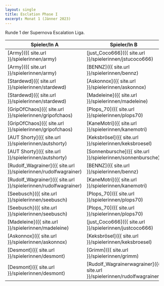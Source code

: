 ```yaml
---
layout: single
title: Esclation Phase I
excerpt: Monat 1 (Jänner 2023)
---
```


Runde 1 der Supernova Escalation Liga.

| Spieler/In A | Spieler/In B |
|-------------|------------|
| [Army]({{ site.url }}/spielerinnen/army) | [just_Coco666]({{ site.url }}/spielerinnen/jstucoco666) |
| [Army]({{ site.url }}/spielerinnen/army) | [BENNZ]({{ site.url }}/spielerinnen/bennz) |
| [Stardewd]({{ site.url }}/spielerinnen/stardewd) | [Askonnox]({{ site.url }}/spielerinnen/askonnox) |
| [Stardewd]({{ site.url }}/spielerinnen/stardewd) | [Madeleine]({{ site.url }}/spielerinnen/madeleine) |
| [GripOfChaos]({{ site.url }}/spielerinnen/gripofchaos) | [Plops_70]({{ site.url }}/spielerinnen/plops70) |
| [GripOfChaos]({{ site.url }}/spielerinnen/gripofchaos) | [KaneMotri]({{ site.url }}/spielerinnen/kanemotri) |
| [AUT Shorty]({{ site.url }}/spielerinnen/autshorty) | [Keksbrösel]({{ site.url }}/spielerinnen/keksbroesel) |
| [AUT Shorty]({{ site.url }}/spielerinnen/autshorty) | [Sonnenbursche]({{ site.url }}/spielerinnen/sonnenbursche) |
| [Rudolf_Wagrainer]({{ site.url }}/spielerinnen/rudolfwagrainer) | [BENNZ]({{ site.url }}/spielerinnen/bennz) |
| [Rudolf_Wagrainer]({{ site.url }}/spielerinnen/rudolfwagrainer) | [KaneMotri]({{ site.url }}/spielerinnen/kanemotri) |
| [Seebusch]({{ site.url }}/spielerinnen/seebusch) | [Plops_70]({{ site.url }}/spielerinnen/plops70) |
| [Seebusch]({{ site.url }}/spielerinnen/seebusch) | [Plops_70]({{ site.url }}/spielerinnen/plops70) |
| [Madeleine]({{ site.url }}/spielerinnen/madeleine) | [just_Coco666]({{ site.url }}/spielerinnen/justcoco666) |
| [Askonnox]({{ site.url }}/spielerinnen/askonnox) | [Keksbrösel]({{ site.url }}/spielerinnen/keksbroesel) |
| [Desmont]({{ site.url }}/spielerinnen/desmont) | [Grimm]({{ site.url }}/spielerinnen/grimm) |
| [Desmont]({{ site.url }}/spielerinnen/desmont) | [Rudolf_Wagrainerwagrainer]({{ site.url }}/spielerinnen/rudolfwagrainer) |